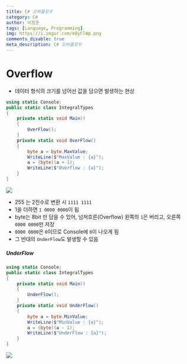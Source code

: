 ```yaml
---
title: C# 오버플로우
category: C#
author: 이정훈
tags: [Language, Programming]
img: https://i.imgur.com/m8yClWp.png
comments_disable: true
meta_description: C# 오버플로우
---
```

# Overflow 
- 데이터 형식의 크기를 넘어선 값을 담으면 발생하는 현상
```csharp
using static Console;  
public static class IntegralTypes  
{  
	private static void Main()  
	{   
		OverFlow();  
	}
	private static void OverFlow()  
	{  
		byte a = byte.MaxValue;  
		WriteLine($"MaxValue : {a}");  
		a = (byte)(a + 1);  
		WriteLine($"Overflow : {a}");  
	}
}
```
![](https://i.imgur.com/DWAkndO.jpg)

- 255 는 2진수로 변환 시 `1111 1111` 
- 1을 더하면 `1 0000 0000`이 됨
- byte는 8bit 만 담을 수 있어, 넘쳐흐른(Overflow) 왼쪽의 `1`은 버리고, 오른쪽 `0000 0000`만 저장
- `0000 0000`은 `0`이므로 Console에 `0`이 나오게 됨
- 그 반대의 `UnderFlow`도 발생할 수 있음
##### UnderFlow
```csharp
using static Console;  
public static class IntegralTypes  
{  
	private static void Main()  
	{   
		UnderFlow();  
	}
	private static void UnderFlow()  
	{  
		byte a = byte.MinValue;  
		WriteLine($"MinValue : {a}");  
		a = (byte)(a - 1);  
		WriteLine($"UnderFlow : {a}");  
	}
}
```
![](https://i.imgur.com/FZJCmit.jpg)
